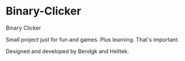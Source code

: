 # Binary-Clicker
Binary Clicker

Small project just for fun and games. Plus learning. That's important.

Designed and developed by Bendgk and Helltek.
